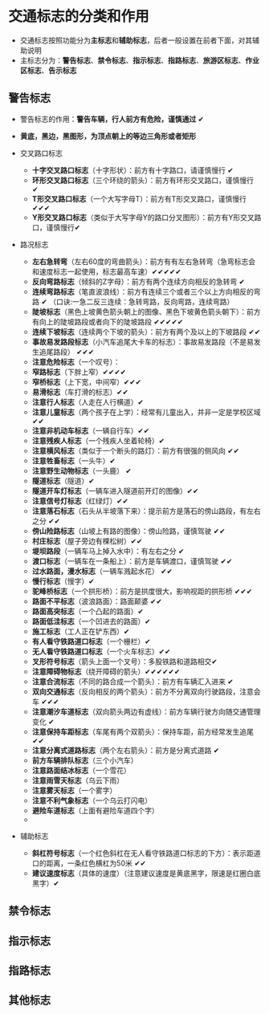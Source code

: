 # 交通标志的分类和作用

+ 交通标志按照功能分为**主标志**和**辅助标志**，后者一般设置在前者下面，对其辅助说明
+ 主标志分为：**警告标志**、**禁令标志**、**指示标志**、**指路标志**、**旅游区标志**、**作业区标志**、**告示标志**

## 警告标志
+ 警告标志的作用：**警告车辆，行人前方有危险，谨慎通过** ✔

+ **黄底，黑边，黑图形，为顶点朝上的等边三角形或者矩形**

+ 交叉路口标志
  + **十字交叉路口标志**（十字形状）：前方有十字路口，请谨慎慢行 ✔
  + **环形交叉路口标志**（三个环绕的箭头）：前方有环形交叉路口，谨慎慢行 ✔
  + **T形交叉路口标志**（一个大写字母T）：前方有T形交叉路口，谨慎慢行 ✔✔✔
  + **Y形交叉路口标志**（类似于大写字母Y的路口分叉图形）：前方有Y形交叉路口，谨慎慢行✔

+ 路况标志
  + **左右急转弯**（左右60度的弯曲箭头）：前方有有左右急转弯（急弯标志会和速度标志一起使用，标志最高车速）✔✔✔✔✔
  + **反向弯路标志**（倾斜的Z字母）：前方有两个连续方向相反的急转弯 ✔
  + **连续弯路标志**（笔直波浪线）：前方有连续三个或者三个以上方向相反的弯路 ✔
    （口诀:一急二反三连续：急转弯路，反向弯路，连续弯路）
  + **陡坡标志**（黑色上坡黄色箭头朝上的图像、黑色下坡黄色箭头朝下）：前方有向上的陡坡路段或者向下的陡坡路段 ✔✔✔✔✔
  + **连续下坡标志**（连续两个下坡的箭头）：前方有两个及以上的下坡路段 ✔✔
  + **事故易发路段标志**（小汽车追尾大卡车的标志）：事故易发路段（不是易发生追尾路段） ✔✔✔
  + **注意危险标志**（一个叹号）：
  + **窄路标志**（下胖上窄）✔✔✔✔
  + **窄桥标志**（上下宽，中间窄）✔✔✔
  + **易滑标志**（车打滑的标志）✔✔
  + **注意行人标志**（人走在人行横道）✔
  + **注意儿童标志**（两个孩子在上学）：经常有儿童出入，并非一定是学校区域 ✔✔
  + **注意非机动车标志**（一辆自行车）✔✔
  + **注意残疾人标志**（一个残疾人坐着轮椅）✔
  + **注意横风标志**（类似于一个断头的路灯）：前方有很强的侧风向 ✔✔
  + **注意牲畜标志**（一头牛）✔
  + **注意野生动物标志**（一头鹿） ✔
  + **隧道标志**（隧道）✔
  + **隧道开车灯标志**（一辆车进入隧道前开灯的图像）✔✔
  + **注意信号灯标志**（红绿灯）✔✔
  + **注意落石标志**（石头从半坡落下来）：提示前方是落石的傍山路段，有左右之分 ✔✔
  + **傍山险路标志**（山坡上有路的图像）：傍山险路，谨慎驾驶 ✔✔
  + **村庄标志**（屋子旁边有棵松树）✔✔
  + **堤坝路段**（一辆车马上掉入水中）：有左右之分 ✔
  + **渡口标志**（一辆车在一条船上）：前方是车辆渡口，谨慎驾驶 ✔✔
  + **过水路面，漫水标志**（一辆车溅起水花） ✔✔
  + **慢行标志**（慢字）✔
  + **驼峰桥标志**（一个拱形桥）：前方是拱度很大，影响视距的拱形桥 ✔✔✔
  + **路面不平标志**（波浪路面）：路面颠婆 ✔✔
  + **路面高突标志**（一个凸起的路面）✔
  + **路面低洼标志**（一个凹进去的路面）✔
  + **施工标志**（工人正在铲东西）✔
  + **有人看守铁路道口标志**（一个栅栏）✔
  + **无人看守铁路道口标志**（一个火车标志）✔✔
  + **叉形符号标志**（箭头上面一个叉号）：多股铁路和道路相交✔
  + **注意障碍物标志**（绕开障碍的箭头）✔✔✔✔✔✔
  + **注意合流标志**（不同的路合成一个箭头）：前方有车辆汇入进来 ✔
  + **双向交通标志**（反向相反的两个箭头）：前方不分离双向行驶路段，注意会车 ✔✔✔
  + **注意潮汐车道标志**（双向箭头两边有虚线）：前方车辆行驶方向随交通管理变化 ✔
  + **注意保持车距标志**（车尾有两个双箭头）：保持车距，前方经常发生追尾 ✔✔
  + **注意分离式道路标志**（两个左右箭头）：前方是分离式道路 ✔
  + **前方车辆排队标志**（三个小汽车）
  + **注意路面结冰标志**（一个雪花）
  + **注意雨雪天标志**（乌云下雨）
  + **注意雾天标志**（一个雾字）
  + **注意不利气象标志**（一个乌云打闪电）
  + **避险车道标志**（上面有避险车道四个字）
  + 

+ 辅助标志
  + **斜杠符号标志**（一个红色斜杠在无人看守铁路道口标志的下方）：表示距道口的距离，一条红色横杠为50米 ✔✔
  + **建议速度标志**（具体的速度）（注意建议速度是黄底黑字，限速是红圈白底黑字）✔

## 禁令标志

## 指示标志

## 指路标志

## 其他标志